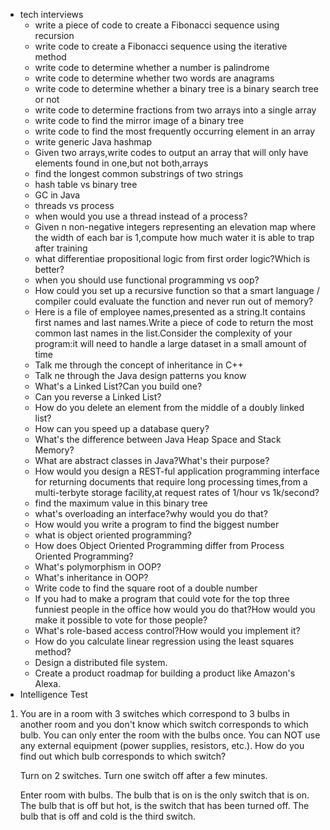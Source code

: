 
- tech interviews 
  - write a piece of code to create a Fibonacci sequence using recursion
  - write code to create a Fibonacci sequence using the iterative method
  - write code to determine whether a number is palindrome
  - write code to determine whether two words are anagrams
  - write code to determine whether a binary tree is a binary search tree or not
  - write code to determine fractions from two arrays into a single array
  - write code to find the mirror image of a binary tree
  - write code to find the most frequently occurring element in an array
  - write generic  Java hashmap
  - Given two arrays,write codes to output an array that will only have elements found in one,but not both,arrays
  - find the longest common substrings of two strings
  - hash table vs binary tree
  - GC in Java
  - threads vs process
  - when would you use a thread instead of a process?
  - Given n non-negative integers representing an elevation map where the width of each bar is 1,compute how much water it is able to trap after training
  - what differentiae propositional logic from first order logic?Which is better?
  - when you should use functional programming vs oop?
  - How could you set up a recursive function so that a smart language / compiler could evaluate the function and never run out of memory?
  - Here is a file of employee names,presented as a string.It contains first names and last names.Write a piece of code to return the most common last names in the list.Consider the complexity of your program:it will need to handle a large dataset in a small amount of time
  - Talk me through the concept of inheritance in C++
  - Talk ne through the Java design patterns you know
  - What's a Linked List?Can you build one?
  - Can you reverse a Linked List?
  - How do you delete an element from the middle of a doubly linked list?
  - How can you speed up a database query?
  - What's the difference  between Java Heap Space and Stack Memory?
  - What are abstract classes in Java?What's their purpose?
  - How would you design a REST-ful application programming interface for returning documents that require long processing times,from a multi-terbyte storage facility,at request rates of 1/hour vs 1k/second?
  - find the maximum value in this binary tree
  - what's overloading an interface?why would you do that?
  - How would you write a program to find the biggest number 
  - what is object oriented programming?
  - How does Object Oriented Programming differ from Process Oriented Programming?
  - What's polymorphism in OOP?
  - What's inheritance in OOP?
  - Write code to find the square root of a double number
  - If you had to make a program that could vote for  the top three funniest people in the office how would you do that?How would you make it possible to vote for those people?
  - What's role-based access control?How would you implement it?
  - How do you calculate linear regression using the least squares method?
  - Design a distributed file system.
  - Create a product roadmap for building a product like Amazon's Alexa.
- Intelligence Test
1. You are in a room with 3 switches which correspond to  3 bulbs in another room and you don't know which switch corresponds to which bulb. You can only enter the room with the bulbs once. You can NOT use any external equipment (power supplies, resistors, etc.). How do you find out which bulb corresponds to which switch?

      Turn on 2 switches.
      Turn one switch off after a few minutes.

      Enter room with bulbs.
      The bulb that is on is the only switch that is on.
      The bulb that is off but hot, is the switch that has been turned off.
      The bulb that is off and cold is the third switch.